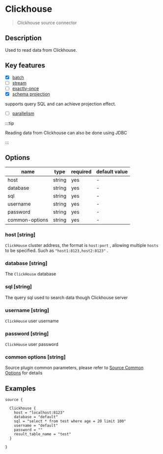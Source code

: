 # Clickhouse

> Clickhouse source connector

## Description

Used to read data from Clickhouse.

## Key features

- [x] [batch](../../concept/connector-v2-features.md)
- [ ] [stream](../../concept/connector-v2-features.md)
- [ ] [exactly-once](../../concept/connector-v2-features.md)
- [x] [schema projection](../../concept/connector-v2-features.md)

supports query SQL and can achieve projection effect.

- [ ] [parallelism](../../concept/connector-v2-features.md)

:::tip

Reading data from Clickhouse can also be done using JDBC

:::

## Options

| name           | type   | required | default value |
|----------------|--------|----------|---------------|
| host           | string | yes      | -             |
| database       | string | yes      | -             |
| sql            | string | yes      | -             |
| username       | string | yes      | -             |
| password       | string | yes      | -             |
| common-options | string | yes      | -             |

### host [string]

`ClickHouse` cluster address, the format is `host:port` , allowing multiple `hosts` to be specified. Such as `"host1:8123,host2:8123"` .

### database [string]

The `ClickHouse` database

### sql [string]

The query sql used to search data though Clickhouse server

### username [string]

`ClickHouse` user username

### password [string]

`ClickHouse` user password

### common options [string]

Source plugin common parameters, please refer to [Source Common Options](common-options.md) for details

## Examples

```hocon
source {
  
  Clickhouse {
    host = "localhost:8123"
    database = "default"
    sql = "select * from test where age = 20 limit 100"
    username = "default"
    password = ""
    result_table_name = "test"
  }
  
}
```